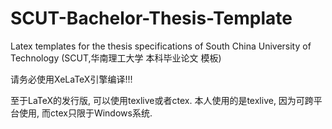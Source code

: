 # SCUT-Bachelor-Thesis-Template
Latex templates for the thesis specifications of South China University of Technology (SCUT,华南理工大学 本科毕业论文 模板)

请务必使用XeLaTeX引擎编译!!!

至于LaTeX的发行版, 可以使用texlive或者ctex. 本人使用的是texlive, 因为可跨平台使用, 而ctex只限于Windows系统.
